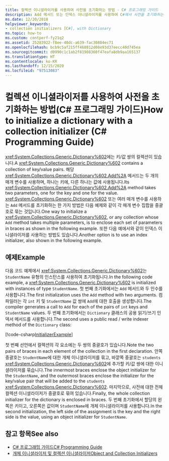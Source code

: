 ```yaml
---
title: 컬렉션 이니셜라이저를 사용하여 사전을 초기화하는 방법 - C# 프로그래밍 가이드
description: Add 메서드 또는 인덱스 이니셜라이저를 사용하여 C#에서 사전을 초기화하는 방법에 대해 알아봅니다. 이 예제에서는 두 가지 옵션을 모두 보여줍니다.
ms.date: 12/20/2018
helpviewer_keywords:
- collection initializers [C#], with Dictionary
ms.topic: how-to
ms.custom: contperf-fy21q2
ms.assetid: 25283922-f8ee-40dc-a639-fac30804ec71
ms.openlocfilehash: bcb9c5af215ff468812d08e93d37eecc40d745ea
ms.sourcegitcommit: d0990c1c1ab2f81908360f47eafa8db9aa165137
ms.translationtype: HT
ms.contentlocale: ko-KR
ms.lasthandoff: 12/15/2020
ms.locfileid: "97513083"
---
```

# <a name="how-to-initialize-a-dictionary-with-a-collection-initializer-c-programming-guide"></a><span data-ttu-id="0756f-104">컬렉션 이니셜라이저를 사용하여 사전을 초기화하는 방법(C# 프로그래밍 가이드)</span><span class="sxs-lookup"><span data-stu-id="0756f-104">How to initialize a dictionary with a collection initializer (C# Programming Guide)</span></span>

<span data-ttu-id="0756f-105"><xref:System.Collections.Generic.Dictionary%602>에는 키/값 쌍의 컬렉션이 있습니다.</span><span class="sxs-lookup"><span data-stu-id="0756f-105">A <xref:System.Collections.Generic.Dictionary%602> contains a collection of key/value pairs.</span></span> <span data-ttu-id="0756f-106">해당 <xref:System.Collections.Generic.Dictionary%602.Add%2A> 메서드는 두 개의 매개 변수를 사용하며, 하나는 키에, 다른 하나는 값에 사용됩니다.</span><span class="sxs-lookup"><span data-stu-id="0756f-106">Its <xref:System.Collections.Generic.Dictionary%602.Add%2A> method takes two parameters, one for the key and one for the value.</span></span> <span data-ttu-id="0756f-107"><xref:System.Collections.Generic.Dictionary%602> 또는 여러 매개 변수를 사용하는 `Add` 메서드를 초기화하는 한 가지 방법은 다음 예제와 같이 각 매개 변수 집합을 중괄호로 묶는 것입니다.</span><span class="sxs-lookup"><span data-stu-id="0756f-107">One way to initialize a <xref:System.Collections.Generic.Dictionary%602>, or any collection whose `Add` method takes multiple parameters, is to enclose each set of parameters in braces as shown in the following example.</span></span> <span data-ttu-id="0756f-108">또한 다음 예에서와 같이 인덱스 이니셜라이저를 사용하는 방법도 있습니다.</span><span class="sxs-lookup"><span data-stu-id="0756f-108">Another option is to use an index initializer, also shown in the following example.</span></span>

## <a name="example"></a><span data-ttu-id="0756f-109">예제</span><span class="sxs-lookup"><span data-stu-id="0756f-109">Example</span></span>

<span data-ttu-id="0756f-110">다음 코드 예제에서 <xref:System.Collections.Generic.Dictionary%602>는 `StudentName` 유형의 인스턴스를 사용하여 초기화됩니다.</span><span class="sxs-lookup"><span data-stu-id="0756f-110">In the following code example, a <xref:System.Collections.Generic.Dictionary%602> is initialized with instances of type `StudentName`.</span></span>  <span data-ttu-id="0756f-111">첫 번째 초기화에서는 `Add` 메서드와 두 인수를 사용합니다.</span><span class="sxs-lookup"><span data-stu-id="0756f-111">The first initialization uses the `Add` method with two arguments.</span></span> <span data-ttu-id="0756f-112">컴파일러는 각 `int` 키 및 `StudentName` 값 쌍에 `Add`에 대한 호출을 생성합니다.</span><span class="sxs-lookup"><span data-stu-id="0756f-112">The compiler generates a call to `Add` for each of the pairs of `int` keys and `StudentName` values.</span></span> <span data-ttu-id="0756f-113">두 번째 초기화에서는 `Dictionary` 클래스의 공용 읽기/쓰기 인덱서 메서드를 사용합니다.</span><span class="sxs-lookup"><span data-stu-id="0756f-113">The second uses a public read / write indexer method of the `Dictionary` class:</span></span>

[!code-csharp[InitializerExample](../../../../samples/snippets/csharp/programming-guide/classes-and-structs/object-collection-initializers/HowToDictionaryInitializer.cs#HowToDictionaryInitializer)]  

<span data-ttu-id="0756f-114">첫 번째 선언에서 컬렉션의 각 요소에는 두 쌍의 중괄호가 있습니다.</span><span class="sxs-lookup"><span data-stu-id="0756f-114">Note the two pairs of braces in each element of the collection in the first declaration.</span></span> <span data-ttu-id="0756f-115">안쪽 중괄호는 `StudentName`에 대한 개체 이니셜라이저를 묶고, 바깥쪽 중괄호는 `students` <xref:System.Collections.Generic.Dictionary%602>에 추가할 키/값 쌍에 대한 이니셜라이저를 묶습니다.</span><span class="sxs-lookup"><span data-stu-id="0756f-115">The innermost braces enclose the object initializer for the `StudentName`, and the outermost braces enclose the initializer for the key/value pair that will be added to the `students` <xref:System.Collections.Generic.Dictionary%602>.</span></span> <span data-ttu-id="0756f-116">마지막으로, 사전에 대한 전체 컬렉션 이니셜라이저가 중괄호로 묶여 있습니다.</span><span class="sxs-lookup"><span data-stu-id="0756f-116">Finally, the whole collection initializer for the dictionary is enclosed in braces.</span></span> <span data-ttu-id="0756f-117">두 번째 초기화에서 할당의 왼쪽은 키이고, 오른쪽은 값이며 `StudentName`에 개체 이니셜라이저를 사용합니다.</span><span class="sxs-lookup"><span data-stu-id="0756f-117">In the second initialization, the left side of the assignment is the key and the right side is the value, using an object initializer for `StudentName`.</span></span>

## <a name="see-also"></a><span data-ttu-id="0756f-118">참고 항목</span><span class="sxs-lookup"><span data-stu-id="0756f-118">See also</span></span>

- [<span data-ttu-id="0756f-119">C# 프로그래밍 가이드</span><span class="sxs-lookup"><span data-stu-id="0756f-119">C# Programming Guide</span></span>](../index.md)
- [<span data-ttu-id="0756f-120">개체 이니셜라이저 및 컬렉션 이니셜라이저</span><span class="sxs-lookup"><span data-stu-id="0756f-120">Object and Collection Initializers</span></span>](./object-and-collection-initializers.md)
